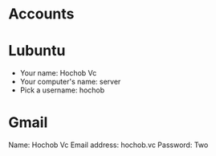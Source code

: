 # Accounts

# Lubuntu

- Your name: Hochob Vc
- Your computer's name: server
- Pick a username: hochob

# Gmail

Name: Hochob Vc
Email address: hochob.vc
Password: Two

